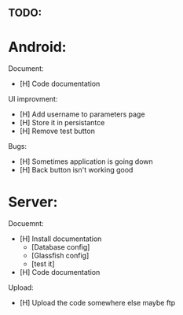 TODO:
-----

Android:
=======

Document:
- [H] Code documentation

UI improvment:
- [H] Add username to parameters page
- [H] Store it in persistantce
- [H] Remove test button

Bugs:
- [H] Sometimes application is going down
- [H] Back button isn't working good


Server:
=======

Docuemnt:
- [H] Install documentation
    - [Database config]
    - [Glassfish config]
    - [test it]
- [H] Code documentation

Upload:
- [H] Upload the code somewhere else maybe ftp

